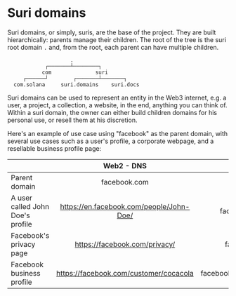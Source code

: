 # Suri domains

Suri domains, or simply, suris, are the base of the project. They are built hierarchically: parents manage
their children. The root of the tree is the suri root domain `.` and, from the root, each parent can have multiple children.

```:no-line-numbers
                    .
            ┌───────┴────────┐
           com              suri
     ┌──────┘        ┌───────┴───────┐
  com.solana     suri.domains    suri.docs
```

Suri domains can be used to represent an entity in the Web3 internet, e.g. a user, a project, a collection, a website,
in the end, anything you can think of. Within a suri domain, the owner can either build children domains for his personal use, or resell them at his discretion.

Here's an example of use case using "facebook" as the parent domain, with several use cases such as a user's profile, a corporate webpage, and a resellable business profile page:

|                                  |    Web2 - DNS                          |                       Web3 - SURI                |
|----------------------------------|:--------------------------------------:|:------------------------------------------------:|
| Parent domain                    |facebook.com                            |                      facebook                    |
| A user called John Doe's profile |https://en.facebook.com/people/John-Doe/|                  facebook.John-Doe               |
| Facebook's privacy page          |https://facebook.com/privacy/           |                   facebook.privacy               |
| Facebook business profile        |https://facebook.com/customer/cocacola  |          facebook.cocacola.subscription          |
